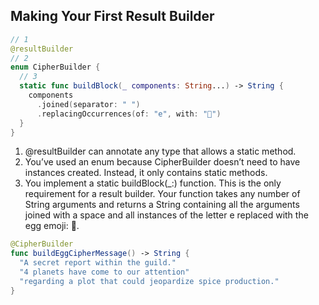 

## Making Your First Result Builder
```swift
// 1
@resultBuilder
// 2
enum CipherBuilder {
  // 3
  static func buildBlock(_ components: String...) -> String {
    components
      .joined(separator: " ")
      .replacingOccurrences(of: "e", with: "🥚")
  }
}
```

1. @resultBuilder can annotate any type that allows a static method.
2. You’ve used an enum because CipherBuilder doesn’t need to have instances created. Instead, it only contains static methods.
3. You implement a static buildBlock(_:) function. This is the only requirement for a result builder. Your function takes any number of String arguments and returns a String containing all the arguments joined with a space and all instances of the letter e replaced with the egg emoji: 🥚.


```swift
@CipherBuilder
func buildEggCipherMessage() -> String {
  "A secret report within the guild."
  "4 planets have come to our attention"
  "regarding a plot that could jeopardize spice production."
}
```

